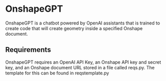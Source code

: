 # OnshapeGPT
 
OnshapeGPT is a chatbot powered by OpenAI assistants that is trained to create code that will create geometry inside a specified Onshape document. 

## Requirements

OnshapeGPT requires an OpenAI API Key, an Onshape API key and secret key, and an Onshape document URL stored in a file called reqs.py. The template for this can be found in reqstemplate.py

